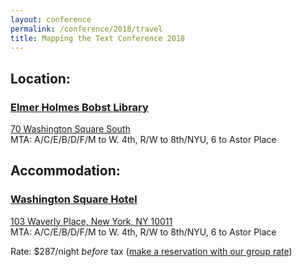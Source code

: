 ```yaml
---
layout: conference
permalink: /conference/2018/travel
title: Mapping the Text Conference 2018
---
```


## Location:

### [Elmer Holmes Bobst Library](http://library.nyu.edu/locations/elmer-holmes-bobst-library/)

[70 Washington Square South](https://www.openstreetmap.org/way/248166208) <br />
MTA: A/C/E/B/D/F/M to W. 4th, R/W to 8th/NYU, 6 to Astor Place

## Accommodation:

### [Washington Square Hotel](http://www.washingtonsquarehotel.com)

[103 Waverly Place, New York, NY 10011](https://www.openstreetmap.org/node/2358048514) <br />
MTA: A/C/E/B/D/F/M to W. 4th, R/W to 8th/NYU, 6 to Astor Place

Rate: $287/night _before_ tax ([make a
reservation with our group rate](https://book.b4checkin.com/chameleon/washingtonsquarehotel/rlp/MappingtheText))

